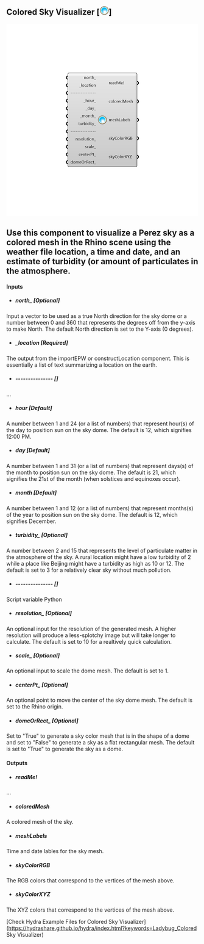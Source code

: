 ## Colored Sky Visualizer [![](../../images/icons/Colored_Sky_Visualizer.png)]

![](../../images/components/Colored_Sky_Visualizer.png)

Use this component to visualize a Perez sky as a colored mesh in the Rhino scene using the weather file location, a time and date, and an estimate of turbidity (or amount of particulates in the atmosphere.
 -
 

#### Inputs
* ##### north_ [Optional]
Input a vector to be used as a true North direction for the sky dome or a number between 0 and 360 that represents the degrees off from the y-axis to make North.  The default North direction is set to the Y-axis (0 degrees).
* ##### _location [Required]
The output from the importEPW or constructLocation component.  This is essentially a list of text summarizing a location on the earth.
* ##### --------------- []
...
* ##### _hour_ [Default]
A number between 1 and 24 (or a list of numbers) that represent hour(s) of the day to position sun on the sky dome.  The default is 12, which signifies 12:00 PM.
* ##### _day_ [Default]
A number between 1 and 31 (or a list of numbers) that represent days(s) of the month to position sun on the sky dome.  The default is 21, which signifies the 21st of the month (when solstices and equinoxes occur).
* ##### _month_ [Default]
A number between 1 and 12 (or a list of numbers) that represent months(s) of the year to position sun on the sky dome.  The default is 12, which signifies December.
* ##### turbidity_ [Optional]
A number between 2 and 15 that represents the level of particulate matter in the atmosphere of the sky.  A rural location might have a low turbidity of 2 while a place like Beijing might have a turbidity as high as 10 or 12.  The default is set to 3 for a relatively clear sky without much pollution.
* ##### --------------- []
Script variable Python
* ##### resolution_ [Optional]
An optional input for the resolution of the generated mesh.  A higher resolution will produce a less-splotchy image but will take longer to calculate.  The default is set to 10 for a realtively quick calculation.
* ##### scale_ [Optional]
An optional input to scale the dome mesh.  The default is set to 1.
* ##### centerPt_ [Optional]
An optional point to move the center of the sky dome mesh.  The default is set to the Rhino origin.
* ##### domeOrRect_ [Optional]
Set to "True" to generate a sky color mesh that is in the shape of a dome and set to "False" to generate a sky as a flat rectangular mesh.  The default is set to "True" to generate the sky as a dome.

#### Outputs
* ##### readMe!
...
* ##### coloredMesh
A colored mesh of the sky.
* ##### meshLabels
Time and date lables for the sky mesh.
* ##### skyColorRGB
The RGB colors that correspond to the vertices of the mesh above.
* ##### skyColorXYZ
The XYZ colors that correspond to the vertices of the mesh above.


[Check Hydra Example Files for Colored Sky Visualizer](https://hydrashare.github.io/hydra/index.html?keywords=Ladybug_Colored Sky Visualizer)